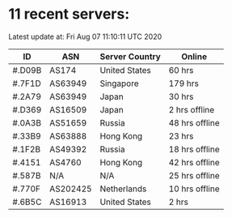 # 11 recent servers:

Latest update at: Fri Aug 07 11:10:11 UTC 2020

| ID | ASN | Server Country | Online |
| -- | --- | -------------- | ------ |
| #.D09B | AS174 | United States | 60 hrs |
| #.7F1D | AS63949 | Singapore | 179 hrs |
| #.2A79 | AS63949 | Japan | 30 hrs |
| #.D369 | AS16509 | Japan | 2 hrs offline |
| #.0A3B | AS51659 | Russia | 48 hrs offline |
| #.33B9 | AS63888 | Hong Kong | 23 hrs |
| #.1F2B | AS49392 | Russia | 18 hrs offline |
| #.4151 | AS4760 | Hong Kong | 42 hrs offline |
| #.587B | N/A | N/A | 25 hrs offline |
| #.770F | AS202425 | Netherlands | 10 hrs offline |
| #.6B5C | AS16913 | United States | 2 hrs |

